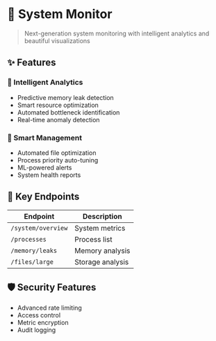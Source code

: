 # 🚀 System Monitor

> Next-generation system monitoring with intelligent analytics and beautiful visualizations

## ✨ Features

### 🔮 Intelligent Analytics
- Predictive memory leak detection
- Smart resource optimization
- Automated bottleneck identification
- Real-time anomaly detection

### 🤖 Smart Management
- Automated file optimization
- Process priority auto-tuning
- ML-powered alerts
- System health reports

## 🔑 Key Endpoints
| Endpoint | Description |
|----------|-------------|
| `/system/overview` | System metrics |
| `/processes` | Process list |
| `/memory/leaks` | Memory analysis |
| `/files/large` | Storage analysis |

## 🛡️ Security Features
- Advanced rate limiting
- Access control
- Metric encryption
- Audit logging
